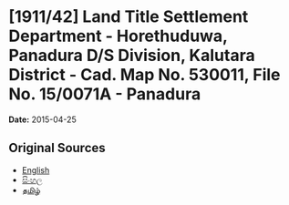 # [1911/42] Land Title Settlement Department - Horethuduwa, Panadura D/S Division, Kalutara District - Cad. Map No. 530011, File No. 15/0071A - Panadura

**Date:** 2015-04-25

## Original Sources

- [English](https://documents.gov.lk/view/extra-gazettes/2015/4/1911-42_E.pdf)
- [සිංහල](https://documents.gov.lk/view/extra-gazettes/2015/4/1911-42_S.pdf)
- [தமிழ்](https://documents.gov.lk/view/extra-gazettes/2015/4/1911-42_T.pdf)
